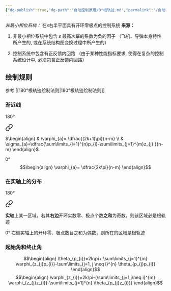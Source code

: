 ```yaml
---
{"dg-publish":true,"dg-path":"自动控制原理/0°根轨迹.md","permalink":"/自动控制原理/0°根轨迹/","dgPassFrontmatter":true,"noteIcon":"","created":"2024-04-16T13:01:27.302+08:00","updated":"2024-04-21T18:54:06.471+08:00"}
---
```


*非最小相位系统：*
在𝑠右半平面具有开环零极点的控制系统
**来源：**
1. 非最小相位系统中包含 𝑠 最高次幂的系数为负的因子
（飞机、导弹本身特性所产生的, 或在系统结构图变换过程中所产生的）

2. 控制系统中包含有正反馈内回路 
（由于某种性能指标要求, 使得在复杂的控制系统设计中, 必须包含正反馈内回路）

## 绘制规则
参考 [[180°根轨迹绘制法则\|180°根轨迹绘制法则]]

### 渐近线
180°

<div class="transclusion internal-embed is-loaded"><a class="markdown-embed-link" href="/180/#230837" aria-label="Open link"><svg xmlns="http://www.w3.org/2000/svg" width="24" height="24" viewBox="0 0 24 24" fill="none" stroke="currentColor" stroke-width="2" stroke-linecap="round" stroke-linejoin="round" class="svg-icon lucide-link"><path d="M10 13a5 5 0 0 0 7.54.54l3-3a5 5 0 0 0-7.07-7.07l-1.72 1.71"></path><path d="M14 11a5 5 0 0 0-7.54-.54l-3 3a5 5 0 0 0 7.07 7.07l1.71-1.71"></path></svg></a><div class="markdown-embed">



$\begin{align}
 & \varphi_{a}= \dfrac{(2k+1)\pi}{n-m} \\
 & \sigma_{a}=\dfrac{\sum\limits_{i=1}^{n}p_{i}-\sum\limits_{j=1}^{m}z_{j} }{n-m}
\end{align}$

</div></div>

0°
$$\begin{align}
\varphi_{a}= \dfrac{2k\pi}{n-m}
\end{align}$$
### 在实轴上的分布
180°

<div class="transclusion internal-embed is-loaded"><a class="markdown-embed-link" href="/180/#2fb7cb" aria-label="Open link"><svg xmlns="http://www.w3.org/2000/svg" width="24" height="24" viewBox="0 0 24 24" fill="none" stroke="currentColor" stroke-width="2" stroke-linecap="round" stroke-linejoin="round" class="svg-icon lucide-link"><path d="M10 13a5 5 0 0 0 7.54.54l3-3a5 5 0 0 0-7.07-7.07l-1.72 1.71"></path><path d="M14 11a5 5 0 0 0-7.54-.54l-3 3a5 5 0 0 0 7.07 7.07l1.71-1.71"></path></svg></a><div class="markdown-embed">



**实轴**上某一区域，若其**右边**开环实数零、极点个数**之和**为奇数，则该区域必是根轨迹 

</div></div>

0°
右侧实轴上的开环零、极点数目之和为偶数，则所在的区域是根轨迹
### 起始角和终止角
$$\begin{align}
\theta_{p_{i}}=2k\pi+ \sum\limits_{j=1}^{m} \varphi_{z_{j}p_{i}}-\sum\limits_{j=1, j \neq i}^{n} \theta_{p_{j}p_{i}}
\end{align}$$
$$\begin{align}
\varphi_{z_{i}}=2k\pi-(\sum\limits_{j=1,j\neq i}^{m} \varphi_{z_{j}z_{i}}-\sum\limits_{j=1}^{n} \theta_{p_{j}z_{i}}) 
\end{align}$$
